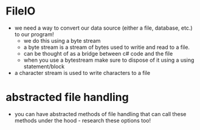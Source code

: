 # FileIO

- we need a way to convert our data source (either a file, database, etc.) to our program!
    - we do this using a byte stream
    - a byte stream is a stream of bytes used to writie and read to a file.
    - can be thought of as a bridge between c# code and the file
    - when you use a bytestream make sure to dispose of it using a using statement/block
- a character stream is used to write characters to a file

# abstracted file handling
- you can have abstracted methods of file handling that can call these methods under the hood - research these options too!


